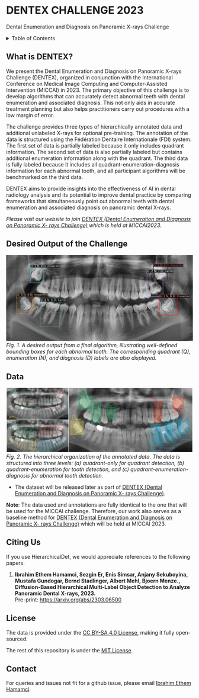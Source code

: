 # DENTEX CHALLENGE 2023 
Dental Enumeration and Diagnosis on Panoramic X-rays Challenge


<details><summary>Table of Contents</summary><p>
  
* [What is DENTEX?](#what-is-dentex)
* [Desired Output of the Challenge](#desired-output-of-the-challenge)
* [Data](#data)
* [Citing Us](#citing-us)
* [License](#license)
* [Contact](#contact)
  
</p></details><p></p>


## What is DENTEX?
We present the Dental Enumeration and Diagnosis on Panoramic X-rays Challenge (DENTEX), organized in conjunction with the International Conference on Medical Image Computing and Computer-Assisted Intervention (MICCAI) in 2023. The primary objective of this challenge is to develop algorithms that can accurately detect abnormal teeth with dental enumeration and associated diagnosis. This not only aids in accurate treatment planning but also helps practitioners carry out procedures with a low margin of error.

The challenge provides three types of hierarchically annotated data and additional unlabeled X-rays for optional pre-training. The annotation of the data is structured using the Fédération Dentaire Internationale (FDI) system. The first set of data is partially labeled because it only includes quadrant information. The second set of data is also partially labeled but contains additional enumeration information along with the quadrant. The third data is fully labeled because it includes all quadrant-enumeration-diagnosis information for each abnormal tooth, and all participant algorithms will be benchmarked on the third data. 

DENTEX aims to provide insights into the effectiveness of AI in dental radiology analysis and its potential to improve dental practice by comparing frameworks that simultaneously point out abnormal teeth with dental enumeration and associated diagnosis on panoramic dental X-rays.

*Please visit our website to join [DENTEX (Dental Enumeration and Diagnosis on Panoramic X- rays Challenge)](https://dentex.grand-challenge.org/) which is held at MICCAI2023.*

## Desired Output of the Challenge
![Fig. 1. A desired output from a final algorithm, illustrating well-defined bounding boxes for each abnormal tooth. The corresponding quadrant (Q), enumeration (N), and diagnosis (D) labels are also displayed.](figures/output.png)
*Fig. 1. A desired output from a final algorithm, illustrating well-defined bounding boxes for each abnormal tooth. The corresponding quadrant (Q), enumeration (N), and diagnosis (D) labels are also displayed.*


## Data
![Fig. 2. The hierarchical organization of the annotated data. The data is structured into three levels: (a) quadrant-only for quadrant detection, (b) quadrant-enumeration for tooth detection, and (c) quadrant-enumeration-diagnosis for abnormal tooth detection.](figures/data.png)
*Fig. 2. The hierarchical organization of the annotated data. The data is structured into three levels: (a) quadrant-only for quadrant detection, (b) quadrant-enumeration for tooth detection, and (c) quadrant-enumeration-diagnosis for abnormal tooth detection.*

* The dataset will be released later as part of [DENTEX (Dental Enumeration and Diagnosis on Panoramic X- rays Challenge)](https://dentex.grand-challenge.org/). 

**Note**: The data used and annotations are fully identical to the one that will be used for the MICCAI challenge. Therefore, our work also serves as a baseline method for [DENTEX (Dental Enumeration and Diagnosis on Panoramic X- rays Challenge)](https://dentex.grand-challenge.org/) which will be held at MICCAI 2023.

## Citing Us

If you use HierarchicalDet, we would appreciate references to the following papers. 

1. **Ibrahim Ethem Hamamci, Sezgin Er, Enis Simsar, Anjany Sekuboyina, Mustafa Gundogar, Bernd Stadlinger, Albert Mehl, Bjoern Menze., Diffusion-Based Hierarchical Multi-Label Object Detection to Analyze Panoramic Dental X-rays, 2023.**<br  />Pre-print: https://arxiv.org/abs/2303.06500


## License
The data is provided under the [CC BY-SA 4.0 License](https://creativecommons.org/licenses/by-sa/4.0/), making it fully open-sourced.

The rest of this repository is under the [MIT License](https://choosealicense.com/licenses/mit/).


## Contact
For queries and issues not fit for a github issue, please email [Ibrahim Ethem Hamamci](mailto:ibrahim.hamamci@uzh.ch).

